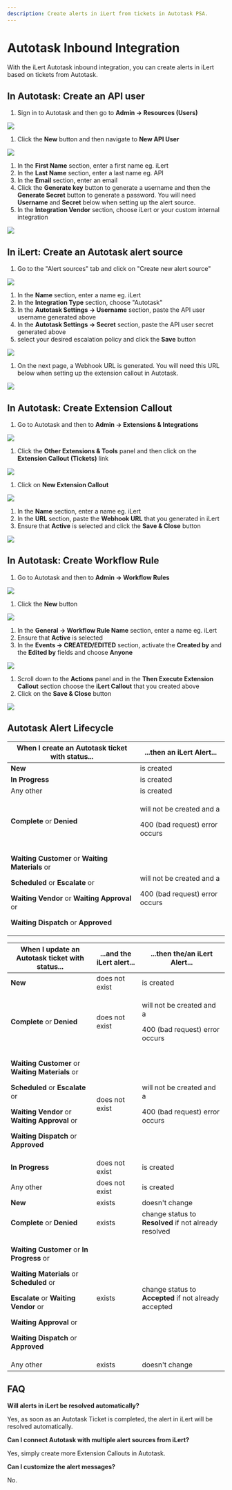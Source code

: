 ```yaml
---
description: Create alerts in iLert from tickets in Autotask PSA.
---
```


# Autotask Inbound Integration

With the iLert Autotask inbound integration, you can create alerts in iLert based on tickets from Autotask.

## In Autotask: Create an API user <a href="#create-api-user" id="create-api-user"></a>

1. Sign in to Autotask and then go to **Admin -> Resources (Users)**

![](../../.gitbook/assets/autotask1.png)

1. Click the **New** button and then navigate to **New API User**

![](../../.gitbook/assets/autotask2.png)

1. In the **First Name** section, enter a first name eg. iLert
2. In the **Last Name** section, enter a last name eg. API
3. In the **Email** section, enter an email
4. Click the **Generate key** button to generate a username and then the **Generate Secret** button to generate a password. You will need **Username** and **Secret** below when setting up the alert source.
5. In the **Integration Vendor** section, choose iLert or your custom internal integration

![](<../../.gitbook/assets/autotask3 (3).png>)

## In iLert: Create an Autotask alert source <a href="#create-alert-source" id="create-alert-source"></a>

1. Go to the "Alert sources" tab and click on "Create new alert source"

![](<../../.gitbook/assets/autotask4 (1).png>)

1. In the **Name** section, enter a name eg. iLert
2. In the **Integration Type** section, choose "Autotask"
3. In the **Autotask Settings -> Username** section, paste the API user username generated above
4. In the **Autotask Settings -> Secret** section, paste the API user secret generated above
5. select your desired escalation policy and click the **Save** button

![](<../../.gitbook/assets/ilert (1).png>)

1. On the next page, a Webhook URL is generated. You will need this URL below when setting up the extension callout in Autotask.

![](../../.gitbook/assets/autotask6.png)

## In Autotask: Create Extension Callout <a href="#create-extension-callout" id="create-extension-callout"></a>

1. Go to Autotask and then to **Admin -> Extensions & Integrations**

![](../../.gitbook/assets/autotask7.png)

1. Click the **Other Extensions & Tools** panel and then click on the **Extension Callout (Tickets)** link

![](../../.gitbook/assets/autotask8.png)

1. Click on **New Extension Callout**&#x20;

![](../../.gitbook/assets/autotask9.png)

1. In the **Name** section, enter a name eg. iLert
2. In the **URL** section, paste the **Webhook URL** that you generated in iLert
3. Ensure that **Active** is selected and click the **Save & Close** button

![](../../.gitbook/assets/autotask10.png)

## In Autotask: Create Workflow Rule <a href="#create-workflow-rule" id="create-workflow-rule"></a>

1. Go to Autotask and then to **Admin -> Workflow Rules**

![](../../.gitbook/assets/autotask11.png)

1. Click the **New** button

![](../../.gitbook/assets/autotask12.png)

1. In the **General -> Workflow Rule Name** section, enter a name eg. iLert
2. Ensure that **Active** is selected
3. In the **Events -> CREATED/EDITED** section, activate the **Created by** and the **Edited by** fields and choose **Anyone**

![](../../.gitbook/assets/autotask13.png)

1. Scroll down to the **Actions** panel and in the **Then Execute Extension Callout** section choose the **iLert Callout** that you created above
2. Click on the **Save & Close** button

![](<../../.gitbook/assets/autotask14 (1).png>)

## Autotask Alert Lifecycle

| When I create an Autotask ticket with status...                                                                                                                                                                                                                                                       | ...then an iLert Alert...                                             |
| ----------------------------------------------------------------------------------------------------------------------------------------------------------------------------------------------------------------------------------------------------------------------------------------------------- | --------------------------------------------------------------------- |
| **New**                                                                                                                                                                                                                                                                                               | is created                                                            |
| **In Progress**                                                                                                                                                                                                                                                                                       | is created                                                            |
| Any other                                                                                                                                                                                                                                                                                             | is created                                                            |
| **Complete** or **Denied**                                                                                                                                                                                                                                                                            | <p>will not be created and a</p><p>400 (bad request) error occurs</p> |
| <p><strong>Waiting Customer</strong> or <strong>Waiting Materials</strong> or</p><p><strong>Scheduled</strong> or <strong>Escalate</strong> or</p><p><strong>Waiting Vendor</strong> or <strong>Waiting Approval</strong> or</p><p><strong>Waiting Dispatch</strong> or <strong>Approved</strong></p> | <p>will not be created and a</p><p>400 (bad request) error occurs</p> |

| When I update an Autotask ticket with status...                                                                                                                                                                                                                                                                                             | ...and the iLert alert... | ...then the/an iLert Alert...                                         |
| ------------------------------------------------------------------------------------------------------------------------------------------------------------------------------------------------------------------------------------------------------------------------------------------------------------------------------------------- | ------------------------- | --------------------------------------------------------------------- |
| **New**                                                                                                                                                                                                                                                                                                                                     | does not exist            | is created                                                            |
| **Complete** or **Denied**                                                                                                                                                                                                                                                                                                                  | does not exist            | <p>will not be created and a</p><p>400 (bad request) error occurs</p> |
| <p><strong>Waiting Customer</strong> or <strong>Waiting Materials</strong> or</p><p><strong>Scheduled</strong> or <strong>Escalate</strong> or</p><p><strong>Waiting Vendor</strong> or <strong>Waiting Approval</strong> or</p><p><strong>Waiting Dispatch</strong> or <strong>Approved</strong></p>                                       | does not exist            | <p>will not be created and a</p><p>400 (bad request) error occurs</p> |
| **In Progress**                                                                                                                                                                                                                                                                                                                             | does not exist            | is created                                                            |
| Any other                                                                                                                                                                                                                                                                                                                                   | does not exist            | is created                                                            |
| **New**                                                                                                                                                                                                                                                                                                                                     | exists                    | doesn't change                                                        |
| **Complete** or **Denied**                                                                                                                                                                                                                                                                                                                  | exists                    | change status to **Resolved** if not already resolved                 |
| <p><strong>Waiting Customer</strong> or <strong>In Progress</strong> or</p><p><strong>Waiting Materials</strong> or <strong>Scheduled</strong> or</p><p><strong>Escalate</strong> or <strong>Waiting Vendor</strong> or</p><p><strong>Waiting Approval</strong> or</p><p><strong>Waiting Dispatch</strong> or <strong>Approved</strong></p> | exists                    | change status to **Accepted** if not already accepted                 |
| Any other                                                                                                                                                                                                                                                                                                                                   | exists                    | doesn't change                                                        |

## FAQ <a href="#faq" id="faq"></a>

**Will alerts in iLert be resolved automatically?**

Yes, as soon as an Autotask Ticket is completed, the alert in iLert will be resolved automatically.

**Can I connect Autotask with multiple alert sources from iLert?**

Yes, simply create more Extension Callouts in Autotask.

**Can I customize the alert messages?**

No.

